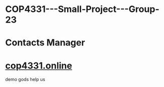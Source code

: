 # COP4331---Small-Project---Group-23
# Contacts Manager



# [cop4331.online](http://www.cop4331.online)









demo gods help us
